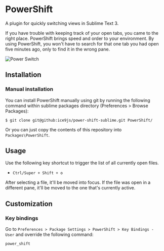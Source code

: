 # PowerShift

A plugin for quickly switching views in Sublime Text 3.

If you have trouble with keeping track of your open tabs, you came to the right place. PowerShift brings speed and order to your environment.
By using PowerShift, you won't have to search for that one tab you had open five minutes ago, only to find it in the wrong pane.

![Power Switch](https://cloud.githubusercontent.com/assets/8056203/11155699/73a22836-8a47-11e5-83b5-5a39df440926.gif)

## Installation

### Manual installation

You can install PowerShift manually using git by running the following command within sublime packages directory (Preferences > Browse Packages):

```
$ git clone git@github:ice9js/power-shift-sublime.git PowerShift/
```

Or you can just copy the contents of this repository into ```Packages\PowerShift```.

## Usage

Use the following key shortcut to trigger the list of all currently open files.

- ```Ctrl/Super + Shift + o```

After selecting a file, it'll be moved into focus. If the file was open in a different pane, it'll be moved to the one that's currently active.

## Customization

### Key bindings

Go to ```Preferences > Package Settings > PowerShift > Key Bindings - User``` and override the following command:

```
power_shift
```
